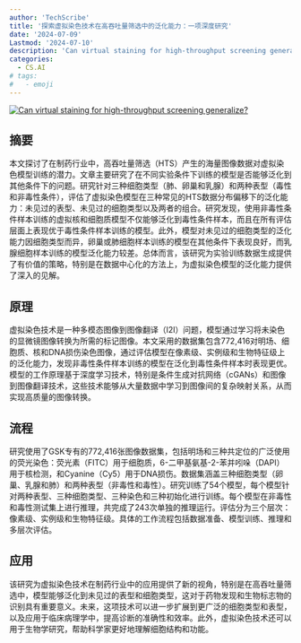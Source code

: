 ```yaml
---
author: 'TechScribe'
title: '探索虚拟染色技术在高吞吐量筛选中的泛化能力：一项深度研究'
date: '2024-07-09'
Lastmod: '2024-07-10'
description: 'Can virtual staining for high-throughput screening generalize?'
categories:
  - CS.AI
# tags:
#   - emoji
---
```


[![Can virtual staining for high-throughput screening generalize?](https://arxiv-research-1301205113.cos.ap-guangzhou.myqcloud.com/images/2407.06979v1.pdf_0.jpg)](https://arxiv.org/abs/2407.06979v1)

## 摘要

本文探讨了在制药行业中，高吞吐量筛选（HTS）产生的海量图像数据对虚拟染色模型训练的潜力。文章主要研究了在不同实验条件下训练的模型是否能够泛化到其他条件下的问题。研究针对三种细胞类型（肺、卵巢和乳腺）和两种表型（毒性和非毒性条件），评估了虚拟染色模型在三种常见的HTS数据分布偏移下的泛化能力：未见过的表型、未见过的细胞类型以及两者的组合。研究发现，使用非毒性条件样本训练的虚拟核和细胞质模型不仅能够泛化到毒性条件样本，而且在所有评估层面上表现优于毒性条件样本训练的模型。此外，模型对未见过的细胞类型的泛化能力因细胞类型而异，卵巢或肺细胞样本训练的模型在其他条件下表现良好，而乳腺细胞样本训练的模型泛化能力较差。总体而言，该研究为实验训练数据生成提供了有价值的策略，特别是在数据中心化的方法上，为虚拟染色模型的泛化能力提供了深入的见解。<!--more-->

## 原理

虚拟染色技术是一种多模态图像到图像翻译（I2I）问题，模型通过学习将未染色的显微镜图像转换为所需的标记图像。本文采用的数据集包含772,416对明场、细胞质、核和DNA损伤染色图像，通过评估模型在像素级、实例级和生物特征级上的泛化能力，发现非毒性条件样本训练的模型在泛化到毒性条件样本时表现更优。模型的工作原理基于深度学习技术，特别是条件生成对抗网络（cGANs）和图像到图像翻译技术，这些技术能够从大量数据中学习到图像间的复杂映射关系，从而实现高质量的图像转换。

## 流程

研究使用了GSK专有的772,416张图像数据集，包括明场和三种共定位的广泛使用的荧光染色：荧光素（FITC）用于细胞质，6-二甲基氨基-2-苯并吲哚（DAPI）用于核检测，和Cyanine（Cy5）用于DNA损伤。数据集涵盖三种细胞类型（卵巢、乳腺和肺）和两种表型（非毒性和毒性）。研究训练了54个模型，每个模型针对两种表型、三种细胞类型、三种染色和三种初始化进行训练。每个模型在非毒性和毒性测试集上进行推理，共完成了243次单独的推理运行。评估分为三个层次：像素级、实例级和生物特征级。具体的工作流程包括数据准备、模型训练、推理和多层次评估。

## 应用

该研究为虚拟染色技术在制药行业中的应用提供了新的视角，特别是在高吞吐量筛选中，模型能够泛化到未见过的表型和细胞类型，这对于药物发现和生物标志物的识别具有重要意义。未来，这项技术可以进一步扩展到更广泛的细胞类型和表型，以及应用于临床病理学中，提高诊断的准确性和效率。此外，虚拟染色技术还可以用于生物学研究，帮助科学家更好地理解细胞结构和功能。